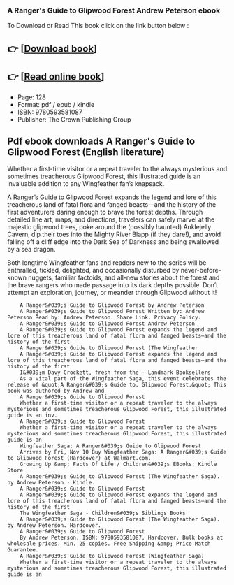 ### A Ranger's Guide to Glipwood Forest Andrew Peterson ebook

To Download or Read This book click on the link button below :

## 👉  [**[Download book](http://get-pdfs.com/download.php?group=book&from=github.com&id=689896&lnk=1063 "Download book")**]

## 👉  [**[Read online book](http://get-pdfs.com/download.php?group=book&from=github.com&id=689896&lnk=1063 "Read online book")**]


* Page: 128
* Format: pdf / epub / kindle
* ISBN: 9780593581087
* Publisher: The Crown Publishing Group



## Pdf ebook downloads A Ranger's Guide to Glipwood Forest (English literature)



Whether a first-time visitor or a repeat traveler to the always mysterious and sometimes treacherous Glipwood Forest, this illustrated guide is an invaluable addition to any Wingfeather fan’s knapsack.
 
 A Ranger’s Guide to Glipwood Forest expands the legend and lore of this treacherous land of fatal flora and fanged beasts—and the history of the first adventurers daring enough to brave the forest depths. Through detailed line art, maps, and directions, travelers can safely marvel at the majestic glipwood trees, poke around the (possibly haunted) Anklejelly Cavern, dip their toes into the Mighty River Blapp (if they dare!), and avoid falling off a cliff edge into the Dark Sea of Darkness and being swallowed by a sea dragon. 
 
 Both longtime Wingfeather fans and readers new to the series will be enthralled, tickled, delighted, and occasionally disturbed by never-before-known nuggets, familiar factoids, and all-new stories about the forest and the brave rangers who made passage into its dark depths possible. Don’t attempt an exploration, journey, or meander through Glipwood without it!


        A Ranger&#039;s Guide to Glipwood Forest by Andrew Peterson
        A Ranger&#039;s Guide to Glipwood Forest Written by: Andrew Peterson Read by: Andrew Peterson. Share Link. Privacy Policy.
        A Ranger&#039;s Guide to Glipwood Forest Andrew Peterson
        A Ranger&#039;s Guide to Glipwood Forest expands the legend and lore of this treacherous land of fatal flora and fanged beasts—and the history of the first 
        A Ranger&#039;s Guide to Glipwood Forest (The Wingfeather
        A Ranger&#039;s Guide to Glipwood Forest expands the legend and lore of this treacherous land of fatal flora and fanged beasts—and the history of the first 
        I&#039;m Davy Crockett, fresh from the - Landmark Booksellers
        As a vital part of the Wingfeather Saga, this event celebrates the release of &quot;A Ranger&#039;s Guide to. Glipwood Forest.&quot; This book was authored by Andrew and 
        A Ranger&#039;s Guide to Glipwood Forest
        Whether a first-time visitor or a repeat traveler to the always mysterious and sometimes treacherous Glipwood Forest, this illustrated guide is an inv.
        A Ranger&#039;s Guide to Glipwood Forest
        Whether a first-time visitor or a repeat traveler to the always mysterious and sometimes treacherous Glipwood Forest, this illustrated guide is an 
        Wingfeather Saga: A Ranger&#039;s Guide to Glipwood Forest
        Arrives by Fri, Nov 10 Buy Wingfeather Saga: A Ranger&#039;s Guide to Glipwood Forest (Hardcover) at Walmart.com.
        Growing Up &amp; Facts Of Life / Children&#039;s EBooks: Kindle Store
        A Ranger&#039;s Guide to Glipwood Forest (The Wingfeather Saga). by Andrew Peterson · Kindle.
        A Ranger&#039;s Guide to Glipwood Forest
        A Ranger&#039;s Guide to Glipwood Forest expands the legend and lore of this treacherous land of fatal flora and fanged beasts—and the history of the first 
        The Wingfeather Saga - Children&#039;s Siblings Books
        A Ranger&#039;s Guide to Glipwood Forest (The Wingfeather Saga). by Andrew Peterson. Hardcover.
        A Ranger&#039;s Guide to Glipwood Forest
        By Andrew Peterson, ISBN: 9780593581087, Hardcover. Bulk books at wholesale prices. Min. 25 copies. Free Shipping &amp; Price Match Guarantee.
        A Ranger&#039;s Guide to Glipwood Forest (Wingfeather Saga)
        Whether a first-time visitor or a repeat traveler to the always mysterious and sometimes treacherous Glipwood Forest, this illustrated guide is an 
    




